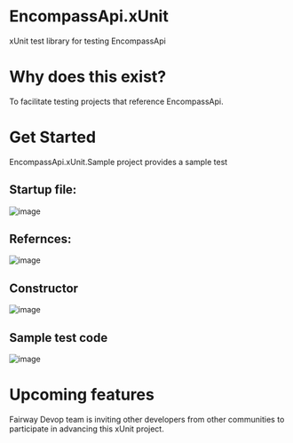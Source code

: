 # EncompassApi.xUnit
xUnit test library for testing EncompassApi
# Why does this exist?
To facilitate testing projects that reference EncompassApi.
# Get Started
EncompassApi.xUnit.Sample project provides a sample test
## Startup file:
![image](https://user-images.githubusercontent.com/79709750/117076940-dded8900-acfc-11eb-8f6e-16b30d1b159d.png)

## Refernces:
![image](https://user-images.githubusercontent.com/79709750/117076860-bf878d80-acfc-11eb-9b6a-2309eae2f2e2.png)

## Constructor
![image](https://user-images.githubusercontent.com/79709750/117077186-40df2000-acfd-11eb-9ec9-7dafc64f7468.png)

## Sample test code
![image](https://user-images.githubusercontent.com/79709750/117077212-4ccae200-acfd-11eb-8048-da32be861c6e.png)



# Upcoming features
Fairway Devop team is inviting other developers from other communities to participate in advancing this xUnit project. 
